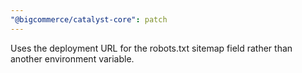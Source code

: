```yaml
---
"@bigcommerce/catalyst-core": patch
---
```


Uses the deployment URL for the robots.txt sitemap field rather than another environment variable.
